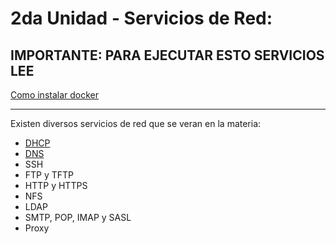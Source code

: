 # 2da Unidad - Servicios de Red:

## IMPORTANTE: PARA EJECUTAR ESTO SERVICIOS LEE 
[Como instalar docker](VirtualBox.md)

---------
Existen diversos servicios de red que se veran en la materia:


-  [DHCP](DHCP.md)
- [DNS](DNS.md)
- SSH
- FTP y TFTP
- HTTP y HTTPS 
- NFS
- LDAP
- SMTP, POP, IMAP y SASL
- Proxy
